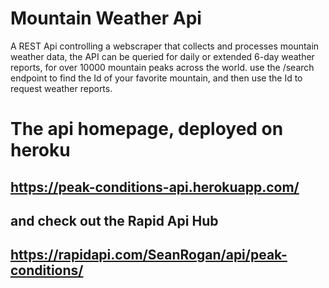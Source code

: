 # Mountain Weather Api
A REST Api controlling a webscraper that collects and processes mountain weather data, 
the API can be queried for daily or extended 6-day weather reports, for over 10000 mountain peaks across the world. use the /search endpoint to find the Id of your favorite mountain, and then use the Id to request weather reports.

# The api homepage, deployed on heroku
## https://peak-conditions-api.herokuapp.com/

## and check out the Rapid Api Hub
## https://rapidapi.com/SeanRogan/api/peak-conditions/
